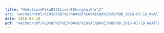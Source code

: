 ```yaml
---
title: "WeAllLoveMika0225LiveatShanghaiPart2"
src: "wechat/html/%E9%85%B7%E5%84%BF%E8%AE%BA%E5%9D%9B_2016-03-18_WeAllLoveMika0225LiveatShanghaiPart2.html"
date: 2016-03-18
pdf: "wechat/pdf/%E9%85%B7%E5%84%BF%E8%AE%BA%E5%9D%9B_2016-03-18_WeAllLoveMika0225LiveatShanghaiPart2.pdf"
---
```


